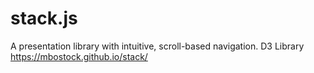 # stack.js

A presentation library with intuitive, scroll-based navigation.
D3 Library
https://mbostock.github.io/stack/
